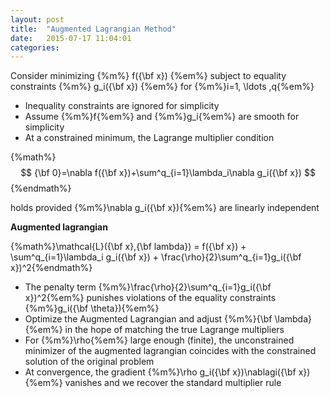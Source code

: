 ```yaml
---
layout: post
title:  "Augmented Lagrangian Method"
date:   2015-07-17 11:04:01
categories:
---
```


Consider minimizing {%m%} f({\bf x}) {%em%} subject to equality constraints {%m%} g_i({\bf x}) {%em%} for {%m%}i=1, \ldots ,q{%em%}

+ Inequality constraints are ignored for simplicity
+ Assume {%m%}f{%em%} and {%m%}g_i{%em%} are smooth for simplicity
+ At a constrained minimum, the Lagrange multiplier condition

{%math%} $$ {\bf 0}=\nabla f({\bf x})+\sum^q_{i=1}\lambda_i\nabla g_i({\bf x}) $$ {%endmath%}

holds provided {%m%}\nabla g_i({\bf x}){%em%} are linearly independent

<!--more-->

**Augmented lagrangian**

{%math%}\mathcal{L}({\bf x},{\bf lambda}) = f({\bf x}) + \sum^q_{i=1}\lambda_i g_i({\bf x}) + \frac{\rho}{2}\sum^q_{i=1}g_i({\bf x})^2{%endmath%}

+ The penalty term {%m%}\frac{\rho}{2}\sum^q_{i=1}g_i({\bf x})^2{%em%} punishes violations of the equality constraints {%m%}g_i({\bf \theta}){%em%}
+ Optimize the Augmented Lagrangian and adjust {%m%}{\bf \lambda}{%em%} in the hope of matching the true Lagrange multipliers
+ For {%m%}\rho{%em%} large enough (finite), the unconstrained minimizer of the augmented lagrangian coincides with the constrained solution of the original problem
+ At convergence, the gradient {%m%}\rho g_i({\bf x})\nablagi({\bf x}){%em%} vanishes and we recover the standard multiplier rule